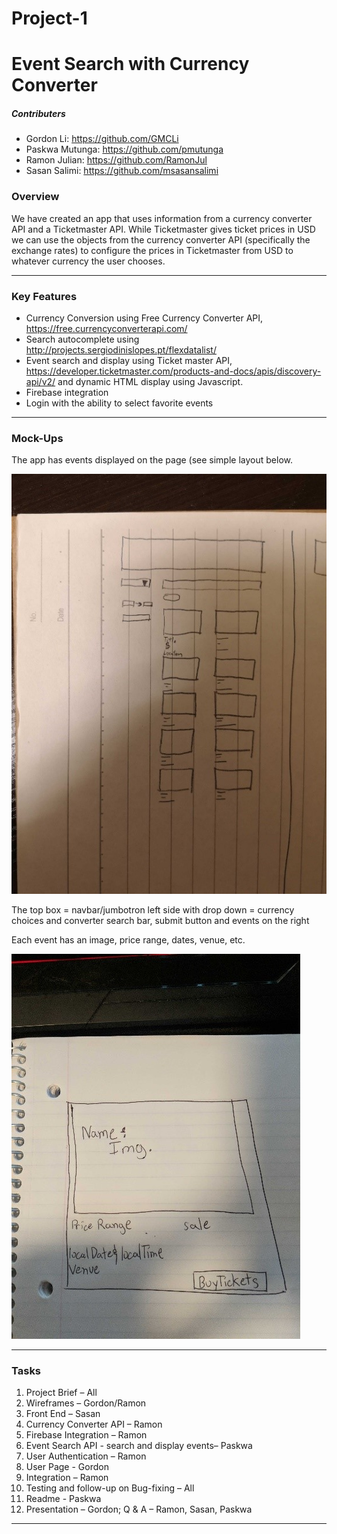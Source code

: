 # Project-1

# Event Search with Currency Converter

##### Contributers

* Gordon Li: https://github.com/GMCLi
* Paskwa Mutunga: https://github.com/pmutunga
* Ramon Julian: https://github.com/RamonJul
* Sasan Salimi: https://github.com/msasansalimi

### Overview

We have created an app that uses information from a currency converter API and a Ticketmaster API. While Ticketmaster gives ticket prices in USD we can use the objects from the currency converter API (specifically the exchange rates) to configure the prices in Ticketmaster from USD to whatever currency the user chooses.

- - -

### Key Features


* Currency Conversion using Free Currency Converter API, https://free.currencyconverterapi.com/ 
* Search autocomplete using http://projects.sergiodinislopes.pt/flexdatalist/ 
* Event search and display using Ticket master API, https://developer.ticketmaster.com/products-and-docs/apis/discovery-api/v2/  and dynamic HTML display using Javascript.
* Firebase integration
* Login with the ability to select favorite events

- - - 

### Mock-Ups

The app has events displayed on the page (see simple layout below.

![main page](./images/pagemockup.jpg)



The top box = navbar/jumbotron
left side with drop down = currency choices and converter
search bar, submit button and events on the right

Each event has an image, price range, dates, venue, etc.

![event page](./images/eventmockup.jpg)

- - - 

### Tasks

1.	Project Brief – All 
2.	Wireframes – Gordon/Ramon
3.	Front End – Sasan
4.	Currency Converter API – Ramon
5.	Firebase Integration – Ramon
6.	Event Search API - search and display events– Paskwa
7.	User Authentication – Ramon
8.	User Page - Gordon
9.	Integration – Ramon
10.	Testing and follow-up on Bug-fixing – All
11. Readme - Paskwa
11.	Presentation – Gordon; Q & A – Ramon, Sasan, Paskwa

- - - 